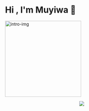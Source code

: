 # **Hi , I'm Muyiwa 👋**

<div display: flex; justify-content: center;><img src="b.svg" alt="intro-img" height=250>
<p style="text-align : center;">
  <a href="https://github.com/DenverCoder1/readme-typing-svg"><img src="https://readme-typing-svg.herokuapp.com?font=Monaco&color=cyan&size=30&center=true&vCenter=true&width=600&height=100&lines=Welcome,+..&hearts;++;Computer+Science+Student,;Data+Scientist,;Active+Learner/Researcher,;Active+Listener.."></a>
</p>


